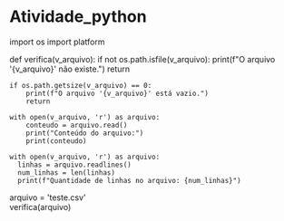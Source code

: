 # Atividade_python
import os
import platform

def verifica(v_arquivo):
    if not os.path.isfile(v_arquivo):
        print(f"O arquivo '{v_arquivo}' não existe.")
        return
      
    if os.path.getsize(v_arquivo) == 0:
        print(f"O arquivo '{v_arquivo}' está vazio.")
        return
   
    with open(v_arquivo, 'r') as arquivo:
        conteudo = arquivo.read()
        print("Conteúdo do arquivo:")
        print(conteudo)

    with open(v_arquivo, 'r') as arquivo:
      linhas = arquivo.readlines()
      num_linhas = len(linhas)
      print(f"Quantidade de linhas no arquivo: {num_linhas}")
      

arquivo = 'teste.csv'  
verifica(arquivo)
